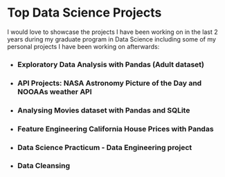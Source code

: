 # Top Data Science Projects 

I would love to showcase the projects I have been working on in the last 2 years during my graduate program in Data Science including some of my personal projects I have been working on afterwards:

* ### Exploratory Data Analysis with Pandas (Adult dataset)

* ### API Projects: NASA Astronomy Picture of the Day and NOOAAs weather API 

* ### Analysing Movies dataset with Pandas and SQLite

* ### Feature Engineering California House Prices with Pandas 

* ### Data Science Practicum - Data Engineering project

* ### Data Cleansing 
